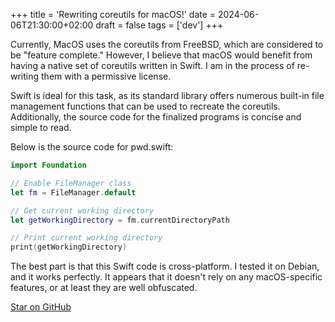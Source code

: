 +++
title = 'Rewriting coreutils for macOS!'
date = 2024-06-06T21:30:00+02:00
draft = false
tags = ['dev']
+++

Currently, MacOS uses the coreutils from FreeBSD, which are considered to be "feature complete." However, I believe that macOS would benefit from having a native set of coreutils written in Swift. I am in the process of re-writing them with a permissive license.

Swift is ideal for this task, as its standard library offers numerous built-in file management functions that can be used to recreate the coreutils. Additionally, the source code for the finalized programs is concise and simple to read.

Below is the source code for pwd.swift:

```swift
import Foundation

// Enable FileManager class
let fm = FileManager.default

// Get current working directory
let getWorkingDirectory = fm.currentDirectoryPath

// Print current working directory
print(getWorkingDirectory)
```

The best part is that this Swift code is cross-platform. I tested it on Debian, and it works perfectly. It appears that it doesn't rely on any macOS-specific features, or at least they are well obfuscated.



[Star on GitHub](https://github.com/neetware/coreutils)